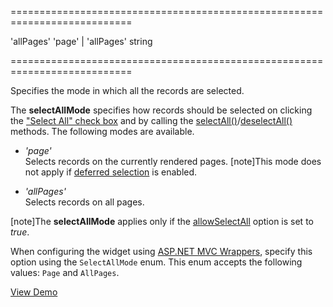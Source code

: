 <!--**
/*-------------------------------------------
    Auto-generated file. Do not modify.
-------------------------------------------

**-->
===========================================================================
<!--default-->'allPages'<!--/default-->
<!--acceptValues-->'page' | 'allPages'<!--/acceptValues-->
<!--type-->string<!--/type-->
===========================================================================

<!--shortDescription-->
Specifies the mode in which all the records are selected.
<!--/shortDescription-->

<!--fullDescription-->
The **selectAllMode** specifies how records should be selected on clicking the ["Select All" check box](/Documentation/Guide/Widgets/DataGrid/Visual_Elements/#Selection_Column) and by calling the [selectAll()]({basewidgetpath}/Methods/#selectAll)/[deselectAll()]({basewidgetpath}/Methods/#deselectAll) methods. The following modes are available.

- *'page'*  
 Selects records on the currently rendered pages.
 [note]This mode does not apply if [deferred selection]({basewidgetpath}/Configuration/selection/#deferred) is enabled.

- *'allPages'*  
 Selects records on all pages.

[note]The **selectAllMode** applies only if the [allowSelectAll]({basewidgetpath}/Configuration/selection/#allowSelectAll) option is set to *true*.

When configuring the widget using [ASP.NET MVC Wrappers](/Documentation/Guide/ASP.NET_MVC_Wrappers/Fundamentals/), specify this option using the `SelectAllMode` enum. This enum accepts the following values: `Page` and `AllPages`.

<a href=" https://js.devexpress.com/Demos/WidgetsGallery/#demo/data_grid-selection-multiple_record_selection_modes" class="button orange small fix-width-155" style="margin-right: 20px;" target="_blank">View Demo</a> 
<!--/fullDescription-->